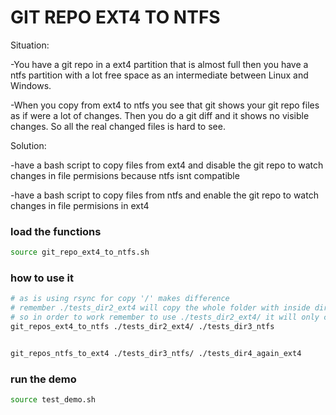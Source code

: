 # GIT REPO EXT4 TO NTFS

Situation:

-You have a git repo in a ext4 partition that is almost full then you
have a ntfs partition with a lot free space as an intermediate between Linux and Windows.

-When you copy from ext4 to ntfs you see that git shows your git repo
files as if were a lot of changes. Then you do a git diff and it shows
no visible changes. So all the real changed files is hard to see.

Solution:

-have a bash script to copy files from ext4 and disable the git repo to watch changes in file permisions because ntfs isnt compatible

-have a bash script to copy files from ntfs and enable the git repo to watch changes in file permisions in ext4


### load the functions

```bash
source git_repo_ext4_to_ntfs.sh
```

### how to use it

```bash
# as is using rsync for copy '/' makes difference
# remember ./tests_dir2_ext4 will copy the whole folder with inside dirs and files
# so in order to work remember to use ./tests_dir2_ext4/ it will only copy inside dirs and files
git_repos_ext4_to_ntfs ./tests_dir2_ext4/ ./tests_dir3_ntfs


git_repos_ntfs_to_ext4 ./tests_dir3_ntfs/ ./tests_dir4_again_ext4
```

### run the demo
```bash
source test_demo.sh
```